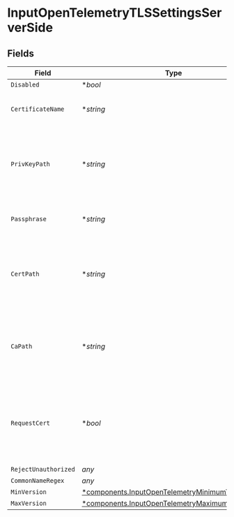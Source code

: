 # InputOpenTelemetryTLSSettingsServerSide


## Fields

| Field                                                                                                             | Type                                                                                                              | Required                                                                                                          | Description                                                                                                       |
| ----------------------------------------------------------------------------------------------------------------- | ----------------------------------------------------------------------------------------------------------------- | ----------------------------------------------------------------------------------------------------------------- | ----------------------------------------------------------------------------------------------------------------- |
| `Disabled`                                                                                                        | **bool*                                                                                                           | :heavy_minus_sign:                                                                                                | N/A                                                                                                               |
| `CertificateName`                                                                                                 | **string*                                                                                                         | :heavy_minus_sign:                                                                                                | The name of the predefined certificate                                                                            |
| `PrivKeyPath`                                                                                                     | **string*                                                                                                         | :heavy_minus_sign:                                                                                                | Path on server containing the private key to use. PEM format. Can reference $ENV_VARS.                            |
| `Passphrase`                                                                                                      | **string*                                                                                                         | :heavy_minus_sign:                                                                                                | Passphrase to use to decrypt private key                                                                          |
| `CertPath`                                                                                                        | **string*                                                                                                         | :heavy_minus_sign:                                                                                                | Path on server containing certificates to use. PEM format. Can reference $ENV_VARS.                               |
| `CaPath`                                                                                                          | **string*                                                                                                         | :heavy_minus_sign:                                                                                                | Path on server containing CA certificates to use. PEM format. Can reference $ENV_VARS.                            |
| `RequestCert`                                                                                                     | **bool*                                                                                                           | :heavy_minus_sign:                                                                                                | Require clients to present their certificates. Used to perform client authentication using SSL certs.             |
| `RejectUnauthorized`                                                                                              | *any*                                                                                                             | :heavy_minus_sign:                                                                                                | N/A                                                                                                               |
| `CommonNameRegex`                                                                                                 | *any*                                                                                                             | :heavy_minus_sign:                                                                                                | N/A                                                                                                               |
| `MinVersion`                                                                                                      | [*components.InputOpenTelemetryMinimumTLSVersion](../../models/components/inputopentelemetryminimumtlsversion.md) | :heavy_minus_sign:                                                                                                | N/A                                                                                                               |
| `MaxVersion`                                                                                                      | [*components.InputOpenTelemetryMaximumTLSVersion](../../models/components/inputopentelemetrymaximumtlsversion.md) | :heavy_minus_sign:                                                                                                | N/A                                                                                                               |